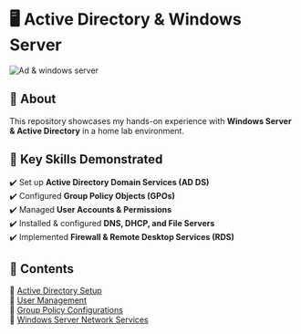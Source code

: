 # 🖥️ Active Directory & Windows Server  
![Ad & windows server](/ActiveDirectory.png)
## 📌 About  
This repository showcases my hands-on experience with **Windows Server & Active Directory** in a home lab environment.  

## 🔹 Key Skills Demonstrated  
✔️ Set up **Active Directory Domain Services (AD DS)**  
✔️ Configured **Group Policy Objects (GPOs)**  
✔️ Managed **User Accounts & Permissions**  
✔️ Installed & configured **DNS, DHCP, and File Servers**  
✔️ Implemented **Firewall & Remote Desktop Services (RDS)**  

## 📁 Contents  
🔹 [Active Directory Setup](./Active-Directory/Domain-Controller-Setup)  
🔹 [User Management](./Active-Directory/User-Management.md)  
🔹 [Group Policy Configurations](./Active-Directory/Group-Policy.md)  
🔹 [Windows Server Network Services](./Windows-Server/DHCP-Setup.md)  

